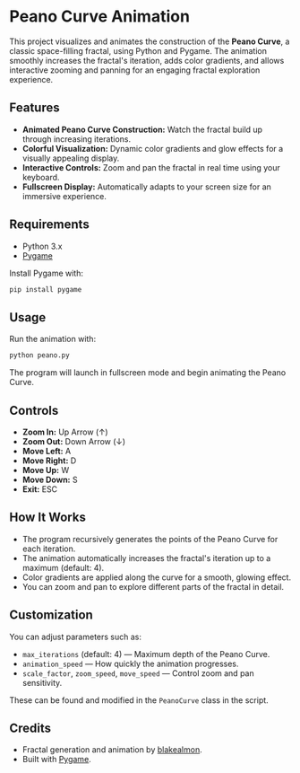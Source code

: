 # Peano Curve Animation

This project visualizes and animates the construction of the **Peano Curve**, a classic space-filling fractal, using Python and Pygame. The animation smoothly increases the fractal's iteration, adds color gradients, and allows interactive zooming and panning for an engaging fractal exploration experience.

## Features

- **Animated Peano Curve Construction:** Watch the fractal build up through increasing iterations.
- **Colorful Visualization:** Dynamic color gradients and glow effects for a visually appealing display.
- **Interactive Controls:** Zoom and pan the fractal in real time using your keyboard.
- **Fullscreen Display:** Automatically adapts to your screen size for an immersive experience.

## Requirements

- Python 3.x
- [Pygame](https://www.pygame.org/)

Install Pygame with:
```bash
pip install pygame
```

## Usage

Run the animation with:
```bash
python peano.py
```

The program will launch in fullscreen mode and begin animating the Peano Curve.

## Controls

- **Zoom In:** Up Arrow (↑)
- **Zoom Out:** Down Arrow (↓)
- **Move Left:** A
- **Move Right:** D
- **Move Up:** W
- **Move Down:** S
- **Exit:** ESC

## How It Works

- The program recursively generates the points of the Peano Curve for each iteration.
- The animation automatically increases the fractal's iteration up to a maximum (default: 4).
- Color gradients are applied along the curve for a smooth, glowing effect.
- You can zoom and pan to explore different parts of the fractal in detail.

## Customization

You can adjust parameters such as:
- `max_iterations` (default: 4) — Maximum depth of the Peano Curve.
- `animation_speed` — How quickly the animation progresses.
- `scale_factor`, `zoom_speed`, `move_speed` — Control zoom and pan sensitivity.

These can be found and modified in the `PeanoCurve` class in the script.

## Credits

- Fractal generation and animation by [blakealmon](https://github.com/blakealmon).
- Built with [Pygame](https://www.pygame.org/).

